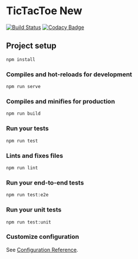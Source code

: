 # TicTacToe New
[![Build Status](https://www.travis-ci.org/superman285/TicTacToe.svg?branch=master)](https://www.travis-ci.org/superman285/TicTacToe)
[![Codacy Badge](https://api.codacy.com/project/badge/Grade/1882a7fa14d24143ad9d778af855d646)](https://www.codacy.com/app/superman285/TicTacToe?utm_source=github.com&amp;utm_medium=referral&amp;utm_content=superman285/TicTacToe&amp;utm_campaign=Badge_Grade)

## Project setup
```
npm install
```

### Compiles and hot-reloads for development
```
npm run serve
```

### Compiles and minifies for production
```
npm run build
```

### Run your tests
```
npm run test
```

### Lints and fixes files
```
npm run lint
```

### Run your end-to-end tests
```
npm run test:e2e
```

### Run your unit tests
```
npm run test:unit
```

### Customize configuration
See [Configuration Reference](https://cli.vuejs.org/config/).
